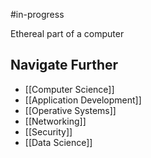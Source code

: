 #in-progress 

Ethereal part of a computer

## Navigate Further
- [[Computer Science]]
- [[Application Development]]
- [[Operative Systems]]
- [[Networking]]
- [[Security]]
- [[Data Science]]